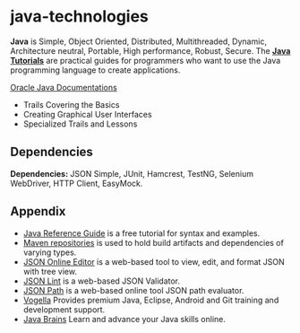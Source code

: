 java-technologies
=================

**Java** is Simple, Object Oriented, Distributed, Multithreaded, Dynamic, Architecture neutral, Portable, High performance, Robust, Secure. The [**Java Tutorials**](http://docs.oracle.com/javase/tutorial/index.html) are practical guides for programmers who want to use the Java programming language to create applications.

[Oracle Java Documentations](http://docs.oracle.com/javase/tutorial/index.html)
- Trails Covering the Basics
- Creating Graphical User Interfaces
- Specialized Trails and Lessons

Dependencies
------------

**Dependencies:** JSON Simple, JUnit, Hamcrest, TestNG, Selenium WebDriver, HTTP Client, EasyMock.

Appendix
--------
- [Java Reference Guide](http://www.tutorialspoint.com/java/java_quick_guide.htm) is a free tutorial for syntax and examples.
- [Maven repositories](http://mvnrepository.com/) is used to hold build artifacts and dependencies of varying types.
- [JSON Online Editor](http://jsoneditoronline.org/) is a web-based tool to view, edit, and format JSON with tree view.
- [JSON Lint](http://jsonlint.com/) is a web-based JSON Validator.
- [JSON Path](http://ashphy.com/JSONPathOnlineEvaluator/) is a web-based online tool JSON path evaluator.
- [Vogella](http://www.vogella.com/) Provides premium Java, Eclipse, Android and Git training and development support.
- [Java Brains](http://javabrains.koushik.org/) Learn and advance your Java skills online.

